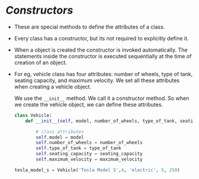 _Constructors_
==

- These are special methods to define the attributes of a class.

- Every class has a constructor, but its not required to explicitly define it. 

- When a object is created the constructor is invoked automatically. The statements inside the constructor is executed sequentially at the time of creation of an object.

- For eg, vehicle class has four attributes: number of wheels, type of tank, seating capacity, and maximum velocity. We set all these attributes when creating a vehicle object.

    We use the `__init__` method. We call it a constructor method. So when we create the vehicle object, we can define these attributes.

    ```python
    class Vehicle:
        def __init__(self, model, number_of_wheels, type_of_tank, seating_capacity, maximum_velocity):

            # class attributes 
            self.model = model
            self.number_of_wheels = number_of_wheels
            self.type_of_tank = type_of_tank
            self.seating_capacity = seating_capacity
            self.maximum_velocity = maximum_velocity
    
    tesla_model_s = Vehicle('Tesla Model S',4, 'electric', 5, 250)
    ```


